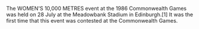 The WOMEN'S 10,000 METRES event at the 1986 Commonwealth Games was held on 28 July at the Meadowbank Stadium in Edinburgh.[1] It was the first time that this event was contested at the Commonwealth Games.
